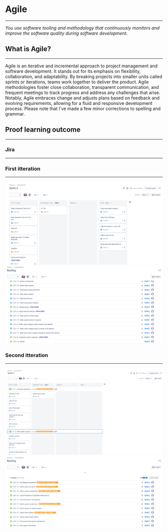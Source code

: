 
# Agile
***
*You use software tooling and methodology that continuously monitors and improve the software quality during software development.*

## What is Agile?
***

Agile is an iterative and incremental approach to project management and software development. It stands out for its emphasis on flexibility, collaboration, and adaptability. 
By breaking projects into smaller units called sprints or iterations, teams work together to deliver the product.
Agile methodologies foster close collaboration, transparent communication, and frequent meetings to track progress and address any challenges that arise. Notably, 
Agile embraces change and adjusts plans based on feedback and evolving requirements, allowing for a fluid and responsive development process. 
Please note that I've made a few minor corrections to spelling and grammar.

## Proof learning outcome
***

### Jira
***

### First itteration
***

![JiraBoard](https://github.com/BramVerkuijlen/Portfolio-S3/blob/main/ProofLearningOutcomes/Images/Jira%20Gen1%20Board.png)
![JiraBacklog](https://github.com/BramVerkuijlen/Portfolio-S3/blob/main/ProofLearningOutcomes/Images/Jira%20Gen1%20Backlog.png)



### Second itteration
***

![JiraBoard](https://github.com/BramVerkuijlen/Portfolio-S3/blob/main/ProofLearningOutcomes/Images/Jira%20Gen2%20Board.png)
![JiraBacklog](https://github.com/BramVerkuijlen/Portfolio-S3/blob/main/ProofLearningOutcomes/Images/Jira%20Gen2%20Backlog.png)
